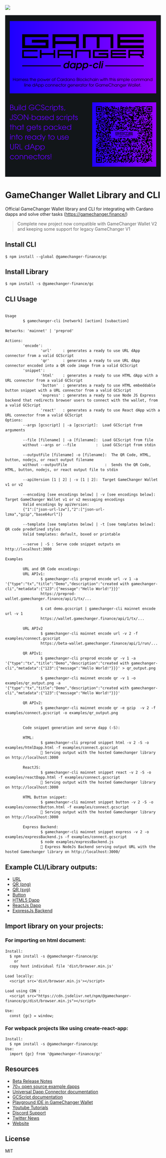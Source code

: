[![](https://data.jsdelivr.com/v1/package/npm/@gamechanger-finance/gc/badge?style=rounded)](https://www.jsdelivr.com/package/npm/@gamechanger-finance/gc)

![Build with us, a great future await us together](src/assets/images/dapp-cli-banner.png?raw=true)

# GameChanger Wallet Library and CLI

Official GameChanger Wallet library and CLI for integrating with Cardano dapps
and solve other tasks (https://gamechanger.finance/)

> Complete new project now compatible with GameChanger Wallet V2 and keeping
> some support for legacy GameChanger V1

## Install CLI

```
$ npm install --global @gamechanger-finance/gc
```

## Install Library

```
$ npm install -s @gamechanger-finance/gc
```

## CLI Usage

```

Usage
        $ gamechanger-cli [network] [action] [subaction]

Networks: 'mainnet' | 'preprod'

Actions:
        'encode':
                'url'     : generates a ready to use URL dApp connector from a valid GCScript
                'qr'      : generates a ready to use URL dApp connector encoded into a QR code image from a valid GCScript
        'snippet':
                'html'    : generates a ready to use HTML dApp with a URL connector from a valid GCScript
                'button'  : generates a ready to use HTML embeddable button snippet with a URL connector from a valid GCScript
                'express' : generates a ready to use Node JS Express backend that redirects browser users to connect with the wallet, from a valid GCScript
                'react'   : generates a ready to use React dApp with a URL connector from a valid GCScript
Options:
        --args [gcscript] | -a [gcscript]:  Load GCScript from arguments

        --file [filename] | -a [filename]:  Load GCScript from file
        without --args or --file         :  Load GCScript from stdin

        --outputFile [filename] -o [filename]:  The QR Code, HTML, button, nodejs, or react output filename
        without --outputFile                 :  Sends the QR Code, HTML, button, nodejs, or react output file to stdin

        --apiVersion [1 | 2] | -v [1 | 2]:  Target GameChanger Wallet v1 or v2

        --encoding [see encodings below] | -v [see encodings below]:  Target GameChanger Wallet v1 or v2 messaging encodings
        Valid encodings by apiVersion:
        {"1":["json-url-lzw"],"2":["json-url-lzma","gzip","base64url"]}

        --template [see templates below] | -t [see templates below]: QR code predefined styles
        Valid templates: default, boxed or printable

        --serve | -S : Serve code snippet outputs on http://localhost:3000

Examples

        URL and QR Code encodings:
        URL APIv1:
                $ gamechanger-cli preprod encode url -v 1 -a '{"type":"tx","title":"Demo","description":"created with gamechanger-cli","metadata":{"123":{"message":"Hello World!"}}}'
                https://preprod-wallet.gamechanger.finance/api/1/tx/...

                $ cat demo.gcscript | gamechanger-cli mainnet encode url -v 1
                https://wallet.gamechanger.finance/api/1/tx/...

        URL APIv2
                $ gamechanger-cli mainnet encode url -v 2 -f examples/connect.gcscript
                https://beta-wallet.gamechanger.finance/api/1/run/...

        QR APIv1:
                $ gamechanger-cli preprod encode qr -v 1 -a '{"type":"tx","title":"Demo","description":"created with gamechanger-cli","metadata":{"123":{"message":"Hello World!"}}}' > qr_output.png

                $ gamechanger-cli mainnet encode qr -v 1 -o examples/qr_output.png -a '{"type":"tx","title":"Demo","description":"created with gamechanger-cli","metadata":{"123":{"message":"Hello World!"}}}'

        QR APIv2:
                $ gamechanger-cli mainnet encode qr -e gzip  -v 2 -f examples/connect.gcscript -o examples/qr_output.png


        Code snippet generation and serve dapp (-S):

        HTML:
                $ gamechanger-cli preprod snippet html -v 2 -S -o examples/htmlDapp.html -f examples/connect.gcscript
                🚀 Serving output with the hosted Gamechanger library on http://localhost:3000

        ReactJS:
                $ gamechanger-cli mainnet snippet react -v 2 -S -o examples/reactDapp.html -f examples/connect.gcscript
                🚀 Serving output with the hosted Gamechanger library on http://localhost:3000

        HTML Button snippet:
                $ gamechanger-cli mainnet snippet button -v 2 -S -o examples/connectButton.html -f examples/connect.gcscript
                🚀 Serving output with the hosted Gamechanger library on http://localhost:3000

        Express Backend:
                $ gamechanger-cli mainnet snippet express -v 2 -o examples/expressBackend.js -f examples/connect.gcscript
                $ node examples/expressBackend.js
                🚀 Express NodeJs Backend serving output URL with the hosted Gamechanger library on http://localhost:3000/

```

## Example CLI/Library outputs:

- [URL](examples/URL.txt)
- [QR (png)](examples/QR.png)
- [QR (svg)](examples/QR.svg)
- [Button](examples/button.html)
- [HTML5 Dapp](examples/htmlDapp.html)
- [ReactJs Dapp](examples/reactDapp.html)
- [ExpressJs Backend](examples/expressBackend.js)

## Import library on your projects:

### For importing on html document:

```
Install:
  $ npm install -s @gamechanger-finance/gc
    or
  copy host individual file 'dist/browser.min.js'

Load locally:
  <script src='dist/browser.min.js'></script>

Load using CDN :
  <script src="https://cdn.jsdelivr.net/npm/@gamechanger-finance/gc/dist/browser.min.js"></script>

Use:
  const {gc} = window;
```

### For webpack projects like using create-react-app:

```
Install:
  $ npm install -s @gamechanger-finance/gc
Use:
  import {gc} from '@gamechanger-finance/gc'

```

## Resources

- [Beta Release Notes](https://github.com/GameChangerFinance/gamechanger.wallet/blob/main/RELEASE.md)
- [70+ open source example dapps](https://github.com/GameChangerFinance/gamechanger.wallet/blob/main/examples/README.md)
- [Universal Dapp Connector documentation](https://github.com/GameChangerFinance/gamechanger.wallet/blob/main/DAPP_CONNECTOR.md)
- [GCScript documentation](https://beta-wallet.gamechanger.finance/doc/api/v2/api.html)
- [Playground IDE in GameChanger Wallet ](https://beta-wallet.gamechanger.finance/playground)
- [Youtube Tutorials](https://www.youtube.com/@gamechanger.finance)
- [Discord Support](https://discord.gg/vpbfyRaDKG)
- [Twitter News](https://twitter.com/GameChangerOk)
- [Website](https://gamechanger.finance)

## License

MIT

